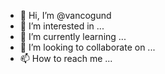 - 👋 Hi, I’m @vancogund
- 👀 I’m interested in ...
- 🌱 I’m currently learning ...
- 💞️ I’m looking to collaborate on ...
- 📫 How to reach me ...

<!---
vancogund/vancogund is a ✨ special ✨ repository because its `README.md` (this file) appears on your GitHub profile.
You can click the Preview link to take a look at your changes.
--->
